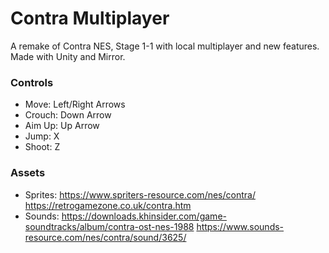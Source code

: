 # Contra Multiplayer
A remake of Contra NES, Stage 1-1 with local multiplayer and new features. Made with Unity and Mirror.

### Controls
* Move: Left/Right Arrows
* Crouch: Down Arrow
* Aim Up: Up Arrow
* Jump: X
* Shoot: Z

### Assets
* Sprites: https://www.spriters-resource.com/nes/contra/ https://retrogamezone.co.uk/contra.htm
* Sounds: https://downloads.khinsider.com/game-soundtracks/album/contra-ost-nes-1988 https://www.sounds-resource.com/nes/contra/sound/3625/
